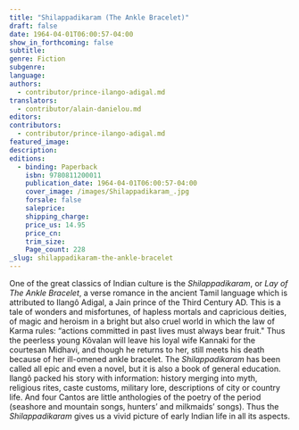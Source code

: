 ```yaml
---
title: "Shilappadikaram (The Ankle Bracelet)"
draft: false
date: 1964-04-01T06:00:57-04:00
show_in_forthcoming: false
subtitle:
genre: Fiction
subgenre:
language:
authors:
  - contributor/prince-ilango-adigal.md
translators:
  - contributor/alain-danielou.md
editors:
contributors:
  - contributor/prince-ilango-adigal.md
featured_image:
description:
editions:
  - binding: Paperback
    isbn: 9780811200011
    publication_date: 1964-04-01T06:00:57-04:00
    cover_image: /images/Shilappadikaram_.jpg
    forsale: false
    saleprice:
    shipping_charge:
    price_us: 14.95
    price_cn:
    trim_size:
    Page_count: 228
_slug: shilappadikaram-the-ankle-bracelet
---
```


One of the great classics of Indian culture is the _Shilappadikaram_, or _Lay of The Ankle Bracelet_, a verse romance in the ancient Tamil language which is attributed to Ilangô Adigal, a Jain prince of the Third Century AD. This is a tale of wonders and misfortunes, of hapless mortals and capricious deities, of magic and heroism in a bright but also cruel world in which the law of Karma rules: “actions committed in past lives must always bear fruit." Thus the peerless young Kôvalan will leave his loyal wife Kannaki for the courtesan Midhavi, and though he returns to her, still meets his death because of her ill-omened ankle bracelet. The _Shilappadikaram_ has been called all epic and even a novel, but it is also a book of general education. llangô packed his story with information: history merging into myth, religious rites, caste customs, military lore, descriptions of city or country life. And four Cantos are little anthologies of the poetry of the period (seashore and mountain songs, hunters’ and milkmaids’ songs). Thus the _Shilappadikaram_ gives us a vivid picture of early Indian life in all its aspects.

